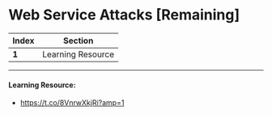 # Web Service Attacks [Remaining]

Index | Section
--- | ---
**1** | Learning Resource

___


#### Learning Resource: 

* https://t.co/8VnrwXkjRi?amp=1